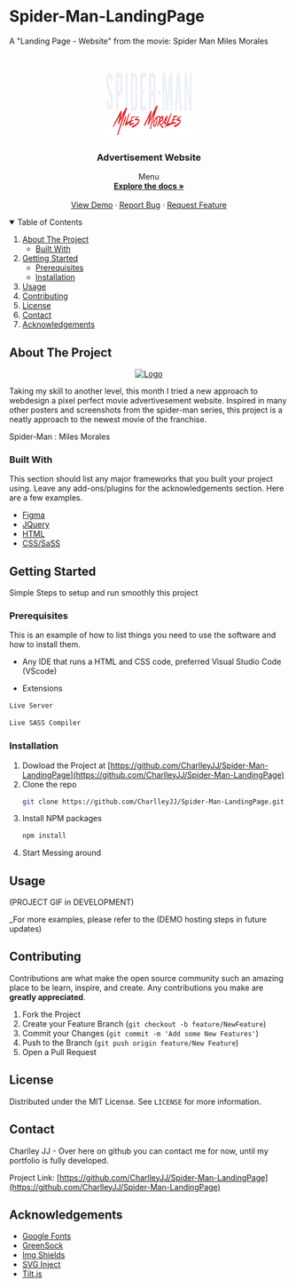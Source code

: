# Spider-Man-LandingPage
A "Landing Page - Website" from the movie: Spider Man Miles Morales



<!-- PROJECT LOGO -->
<br />
<p align="center">
  <a href="https://github.com/CharlleyJJ/Spider-Man-LandingPage">
    <img src="img/spiderman-text.png" alt="Logo" width="160" height="120">
  </a>

  <h3 align="center"> Advertisement Website</h3>

  <p align="center">
    Menu
    <br />
    <a href="https://github.com/CharlleyJJ/Spider-Man-LandingPage"><strong>Explore the docs »</strong></a>
    <br />
    <br />
    <a href="https://github.com/CharlleyJJ/Spider-Man-LandingPage">View Demo</a>
    ·
    <a href="https://github.com/CharlleyJJ/Spider-Man-LandingPage/issues">Report Bug</a>
    ·
    <a href="https://github.com/CharlleyJJ/Spider-Man-LandingPage/issues">Request Feature</a>
  </p>
</p>



<!-- TABLE OF CONTENTS -->
<details open="open">
  <summary>Table of Contents</summary>
  <ol>
    <li>
      <a href="#about-the-project">About The Project</a>
      <ul>
        <li><a href="#built-with">Built With</a></li>
      </ul>
    </li>
    <li>
      <a href="#getting-started">Getting Started</a>
      <ul>
        <li><a href="#prerequisites">Prerequisites</a></li>
        <li><a href="#installation">Installation</a></li>
      </ul>
    </li>
    <li><a href="#usage">Usage</a></li>
    <li><a href="#contributing">Contributing</a></li>
    <li><a href="#license">License</a></li>
    <li><a href="#contact">Contact</a></li>
    <li><a href="#acknowledgements">Acknowledgements</a></li>
  </ol>
</details>



<!-- ABOUT THE PROJECT -->
## About The Project

<p align="center">
  <a href="https://github.com/CharlleyJJ/Spider-Man-LandingPage/img/2021-04-29 07-47-02 (1).gif">
    <img src="img/2021-04-29 07-47-02 (1).gif" alt="Logo" width="320" height="240">
  </a>

Taking my skill to another level, this month I tried a new approach to webdesign a pixel perfect movie advertivesement website.
Inspired in many other posters and screenshots from the spider-man series, this project is a neatly approach to the newest movie of the franchise.

Spider-Man : Miles Morales

### Built With

This section should list any major frameworks that you built your project using. Leave any add-ons/plugins for the acknowledgements section. Here are a few examples.
* [Figma](https://www.figma.com)
* [JQuery](https://jquery.com)
* [HTML](https://www.w3schools.com/html/)
* [CSS/SaSS](https://sass-lang.com)


<!-- GETTING STARTED -->
## Getting Started

Simple Steps to setup and run smoothly this project

### Prerequisites

This is an example of how to list things you need to use the software and how to install them.
* Any IDE that runs a HTML and CSS code, preferred Visual Studio Code (VScode)

 * Extensions
  ```sh
  Live Server
  ```
  ```sh
  Live SASS Compiler
  ```

### Installation

1. Dowload the Project at [https://github.com/CharlleyJJ/Spider-Man-LandingPage](https://github.com/CharlleyJJ/Spider-Man-LandingPage)
2. Clone the repo
   ```sh
   git clone https://github.com/CharlleyJJ/Spider-Man-LandingPage.git
   ```
3. Install NPM packages
   ```sh
   npm install
   ```
4. Start Messing around



<!-- USAGE EXAMPLES -->
## Usage

(PROJECT GIF in DEVELOPMENT)

_For more examples, please refer to the (DEMO hosting steps in future updates)


<!-- CONTRIBUTING -->
## Contributing

Contributions are what make the open source community such an amazing place to be learn, inspire, and create. Any contributions you make are **greatly appreciated**.

1. Fork the Project
2. Create your Feature Branch (`git checkout -b feature/NewFeature`)
3. Commit your Changes (`git commit -m 'Add some New Features'`)
4. Push to the Branch (`git push origin feature/New Feature`)
5. Open a Pull Request



<!-- LICENSE -->
## License

Distributed under the MIT License. See `LICENSE` for more information.



<!-- CONTACT -->
## Contact

Charlley JJ - Over here on github you can contact me for now, until my portfolio is fully developed.

Project Link: [https://github.com/CharlleyJJ/Spider-Man-LandingPage](https://github.com/CharlleyJJ/Spider-Man-LandingPage)



<!-- ACKNOWLEDGEMENTS -->
## Acknowledgements
* [Google Fonts](https://fonts.google.com)
* [GreenSock](https://greensock.com)
* [Img Shields](https://shields.io)
* [SVG Inject](https://github.com/iconfu/svg-inject)
* [Tilt.js](https://gijsroge.github.io/tilt.js/)





<!-- MARKDOWN LINKS & IMAGES -->
<!-- https://www.markdownguide.org/basic-syntax/#reference-style-links -->
[issues-url]: https://github.com/CharlleyJJ/Spider-Man-LandingPage/issues
[linkedin-url]: https://www.linkedin.com/in/charlley-j-jabbar/
